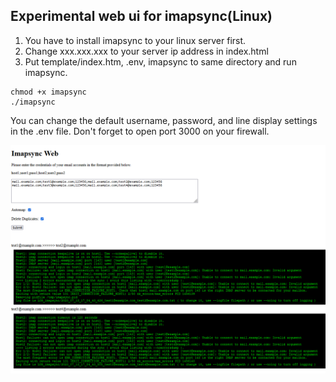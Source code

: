 ## Experimental web ui for imapsync(Linux) ##

1. You have to install imapsync to your linux server first.
2. Change xxx.xxx.xxx to your server ip address in index.html 
3. Put template/index.htm, .env, imapsync to same directory and run imapsync.
```
chmod +x imapsync
./imapsync
```

You can change the default username, password, and line display settings in the .env file.
Don't forget to open port 3000 on your firewall.

![image](https://github.com/mozgr/imapsync-web/blob/master/screenshot.png)